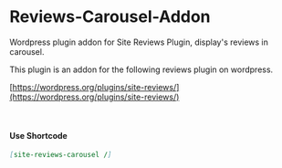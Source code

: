 # Reviews-Carousel-Addon
Wordpress plugin addon for Site Reviews Plugin, display's reviews in carousel.

This plugin is an addon for the following reviews plugin on wordpress.

[https://wordpress.org/plugins/site-reviews/](https://wordpress.org/plugins/site-reviews/)

<br />

#### Use Shortcode
```markdown
[site-reviews-carousel /]
```